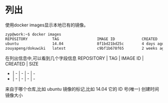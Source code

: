 # 列出

使用docker images显示本地已有的镜像。

```bash
zyp@work:~$ docker images 
REPOSITORY           TAG                 IMAGE ID            CREATED             SIZE
ubuntu               14.04               8f1bd21bd25c        4 days ago          188 MB
zouyapeng/dokuwiki   latest              c9bf1b678f65        2 weeks ago         266.1 MB
```

在列出信息中,可以看到几个字段信息
REPOSITORY | TAG | IMAGE ID | CREATED | SIZE
- | - | - | - | - 
- | - | - | - | - 







来自于哪个仓库,比如	ubuntu
镜像的标记,比如	14.04
它的	 	ID	 	号(唯一)
创建时间
镜像大小